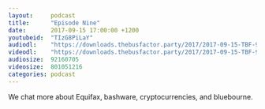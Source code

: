 ```yaml
---
layout:     podcast
title:      "Episode Nine"
date:       2017-09-15 17:00:00 +1200
youtubeid:  "TIzG8PiLaY"
audiodl:    "https://downloads.thebusfactor.party/2017/2017-09-15-TBF-9.mp3"
videodl:    "https://downloads.thebusfactor.party/2017/2017-09-15-TBF-9.mp4"
audiosize:  92160705
videosize:  801051216
categories: podcast
---
```

We chat more about Equifax, bashware, cryptocurrencies, and bluebourne.
